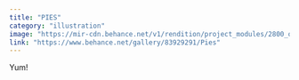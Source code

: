 ```yaml
---
title: "PIES"
category: "illustration"
image: "https://mir-cdn.behance.net/v1/rendition/project_modules/2800_opt_1/d7654383929291.5d4b7f46e24d1.jpg"
link: "https://www.behance.net/gallery/83929291/Pies"
---
```


Yum!
<br/>
<br/>
<br/>
<img width="80%" height="0%" src="https://mir-cdn.behance.net/v1/rendition/project_modules/2800_opt_1/d7654383929291.5d4b7f46e24d1.jpg"/>
<br/>
